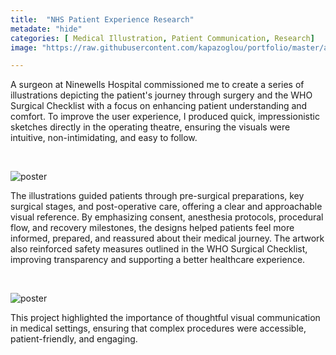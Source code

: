 ```yaml
---
title:  "NHS Patient Experience Research"
metadate: "hide"
categories: [ Medical Illustration, Patient Communication, Research]
image: "https://raw.githubusercontent.com/kapazoglou/portfolio/master/assets/images/item/med_1.png"

---
```


A surgeon at Ninewells Hospital commissioned me to create a series of illustrations depicting the patient's journey through surgery and the WHO Surgical Checklist with a focus on enhancing patient understanding and comfort. To improve the user experience, I produced quick, impressionistic sketches directly in the operating theatre, ensuring the visuals were intuitive, non-intimidating, and easy to follow.

<br>

![poster](https://raw.githubusercontent.com/kapazoglou/portfolio/master/assets/images/item/surgery.jpg)

The illustrations guided patients through pre-surgical preparations, key surgical stages, and post-operative care, offering a clear and approachable visual reference. By emphasizing consent, anesthesia protocols, procedural flow, and recovery milestones, the designs helped patients feel more informed, prepared, and reassured about their medical journey. The artwork also reinforced safety measures outlined in the WHO Surgical Checklist, improving transparency and supporting a better healthcare experience.

<br>

![poster](https://raw.githubusercontent.com/kapazoglou/portfolio/master/assets/images/item/Study29.jpg)

This project highlighted the importance of thoughtful visual communication in medical settings, ensuring that complex procedures were accessible, patient-friendly, and engaging.